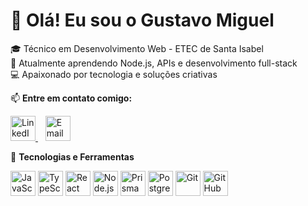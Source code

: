 # 👋 Olá! Eu sou o Gustavo Miguel

🎓 Técnico em Desenvolvimento Web - ETEC de Santa Isabel  
🌱 Atualmente aprendendo Node.js, APIs e desenvolvimento full-stack  
💻  Apaixonado por tecnologia e soluções criativas 

📫 **Entre em contato comigo:**  
<p align="left">
  <a href="https://www.linkedin.com/in/seu-usuario/" target="_blank">
    <img src="https://cdn.jsdelivr.net/gh/devicons/devicon/icons/linkedin/linkedin-original.svg" width="40" alt="LinkedIn" />
  </a>
  &nbsp;&nbsp;
  <a href="mailto:miguelgustavo004@gmail.com">
    <img src="https://www.svgrepo.com/show/13657/email.svg" width="40" alt="Email" />
  </a>
</p>

🚀 **Tecnologias e Ferramentas**

<p align="left">
  <img src="https://cdn.jsdelivr.net/gh/devicons/devicon/icons/javascript/javascript-original.svg" width="40" alt="JavaScript" />
  <img src="https://cdn.jsdelivr.net/gh/devicons/devicon/icons/typescript/typescript-original.svg" width="40" alt="TypeScript" />
  <img src="https://cdn.jsdelivr.net/gh/devicons/devicon/icons/react/react-original.svg" width="40" alt="React" />
  <img src="https://cdn.jsdelivr.net/gh/devicons/devicon/icons/nodejs/nodejs-original.svg" width="40" alt="Node.js" />
  <img src="https://cdn.jsdelivr.net/gh/devicons/devicon/icons/prisma/prisma-original.svg" width="40" alt="Prisma" />
  <img src="https://cdn.jsdelivr.net/gh/devicons/devicon/icons/postgresql/postgresql-original.svg" width="40" alt="PostgreSQL" />
  <img src="https://cdn.jsdelivr.net/gh/devicons/devicon/icons/git/git-original.svg" width="40" alt="Git" />
  <img src="https://cdn.jsdelivr.net/gh/devicons/devicon/icons/github/github-original.svg" width="40" alt="GitHub" />
</p>
